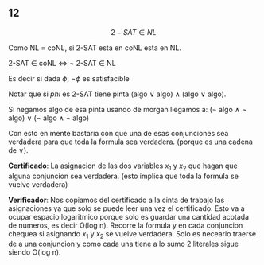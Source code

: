 ## 12 

$$2-SAT \in NL$$

Como NL = coNL, si 2-SAT esta en coNL esta en NL.

2-SAT $\in$ coNL $\iff$ $\lnot$ 2-SAT $\in$ NL

Es decir si dada $\phi$, $\lnot \phi$ es satisfacible

Notar que si $phi$ es 2-SAT tiene pinta (algo $\lor$ algo) $\land$ (algo $\lor$ algo).

Si negamos algo de esa pinta usando de morgan llegamos a: 
($\lnot$ algo $\land$ $\lnot$ algo) $\lor$ ($\lnot$ algo $\land$ $\lnot$ algo)

Con esto en mente bastaria con que una de esas conjunciones sea verdadera para que toda la formula sea verdadera. 
(porque es una cadena de $\lor$).

**Certificado**: La asignacion de las dos variables $x_1$ y $x_2$ que hagan que alguna conjuncion sea verdadera.
(esto implica que toda la formula se vuelve verdadera)

**Verificador**: Nos copiamos del certificado a la cinta de trabajo las asignaciones ya que solo se puede leer una vez el
certificado. Esto va a ocupar espacio logaritmico porque solo es guardar una cantidad acotada de numeros, es decir O(log n).
Recorre la formula y en cada conjuncion chequea si asignando $x_1$ y $x_2$ se vuelve verdadera. Solo es neceario traerse de a
una conjuncion y como cada una tiene a lo sumo 2 literales sigue siendo O(log n). 